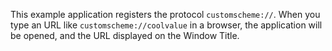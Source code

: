 This example application registers the protocol ```customscheme://```. 
When you type an URL like ```customscheme://coolvalue``` in a browser, the application will be opened,
and the URL displayed on the Window Title. 
